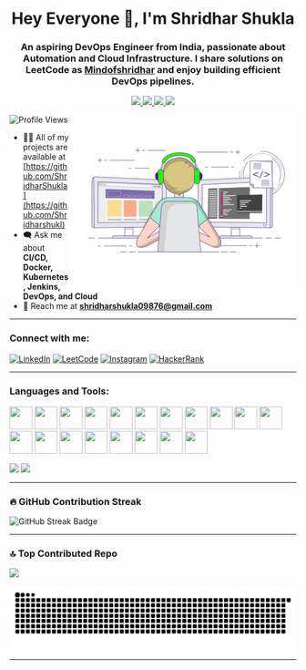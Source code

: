 <h1 align="center">Hey Everyone 👋, I'm Shridhar Shukla</h1>



<h3 align="center">An aspiring DevOps Engineer from India, passionate about Automation and Cloud Infrastructure. I share solutions on LeetCode as <a href="https://leetcode.com/u/Mindofshridhar/" target="_blank">Mindofshridhar</a> and enjoy building efficient DevOps pipelines.</h3>

<p align="center">
  <a href="https://leetcode.com/u/Mindofshridhar/">
    <img src="https://img.shields.io/badge/LeetCode-Mindofshridhar-orange?logo=leetcode&style=flat-square" />
  </a>
  <a href="https://linkedin.com/in/shridhar-shukla-210b301b3">
    <img src="https://img.shields.io/badge/LinkedIn-Shridhar%20Shukla-blue?logo=linkedin&style=flat-square" />
  </a>
  <a href="https://www.hackerrank.com/profile/shridhar_S01">
    <img src="https://img.shields.io/badge/HackerRank-Profile-brightgreen?logo=hackerrank&style=flat-square" />
  </a>
  <a href="mailto:shridharshukla09876@gmail.com">
    <img src="https://img.shields.io/badge/Email-Contact-red?logo=gmail&style=flat-square" />
  </a>
</p>

<img align="right" alt="Coding" width="400" src="https://raw.githubusercontent.com/devSouvik/devSouvik/master/gif3.gif">

<p align="left">
  <img src="https://komarev.com/ghpvc/?username=shridharshukla&label=Profile%20views&color=0e75b6&style=flat" alt="Profile Views" />
</p>

- 👨‍💻 All of my projects are available at [https://github.com/ShridharShukla](https://github.com/Shridharshukl)  
- 🗨️ Ask me about **CI/CD, Docker, Kubernetes, Jenkins, DevOps, and Cloud**  
- 📧 Reach me at **shridharshukla09876@gmail.com**

---

<h3 align="left">Connect with me:</h3>
<p align="left">
  <a href="https://linkedin.com/in/shridhar-shukla-210b301b3" target="blank"><img align="center" src="https://raw.githubusercontent.com/rahuldkjain/github-profile-readme-generator/master/src/images/icons/Social/linked-in-alt.svg" alt="LinkedIn" height="30" width="40" /></a>
  <a href="https://leetcode.com/u/Mindofshridhar/" target="blank"><img align="center" src="https://upload.wikimedia.org/wikipedia/commons/1/19/LeetCode_logo_black.png" alt="LeetCode" height="30" width="40" /></a>
  <a href="https://instagram.com/__shridharshukla__" target="blank"><img align="center" src="https://raw.githubusercontent.com/rahuldkjain/github-profile-readme-generator/master/src/images/icons/Social/instagram.svg" alt="Instagram" height="30" width="40" /></a>
  <a href="https://www.hackerrank.com/profile/shridhar_S01" target="blank"><img align="center" src="https://cdn.worldvectorlogo.com/logos/hackerrank.svg" alt="HackerRank" height="30" width="40" /></a>
</p>

---

<h3 align="left">Languages and Tools:</h3>
<p align="left">
  <img src="https://skillicons.dev/icons?i=aws" width="40" height="40"  />
  <img src="https://cdn.simpleicons.org/gnubash/4EAA25" width="40" height="40"  />
  <img src="https://cdn.jsdelivr.net/gh/devicons/devicon/icons/python/python-original.svg" width="40" height="40"  />
  <img src="https://cdn.jsdelivr.net/gh/devicons/devicon/icons/docker/docker-original.svg" width="40" height="40"  />
  <img src="https://cdn.jsdelivr.net/gh/devicons/devicon/icons/terraform/terraform-original.svg" width="40" height="40"  />
  <img src="https://cdn.jsdelivr.net/gh/devicons/devicon/icons/ansible/ansible-original.svg" width="40" height="40"  />
  <img src="https://skillicons.dev/icons?i=jenkins" width="40" height="40"  />
  <img src="https://cdn.jsdelivr.net/gh/devicons/devicon/icons/gitlab/gitlab-original.svg" width="40" height="40"  />
  <img src="https://cdn.jsdelivr.net/gh/devicons/devicon/icons/git/git-original.svg" width="40" height="40"  />
  <img src="https://cdn.jsdelivr.net/gh/devicons/devicon/icons/prometheus/prometheus-original.svg" width="40" height="40"  />
  <img src="https://cdn.jsdelivr.net/gh/devicons/devicon/icons/grafana/grafana-original.svg" width="40" height="40"  />
  <img src="https://cdn.jsdelivr.net/gh/devicons/devicon/icons/linux/linux-original.svg" width="40" height="40"  />
  <img src="https://cdn.jsdelivr.net/gh/devicons/devicon/icons/argocd/argocd-original.svg" width="40" height="40"  />
  <img src="https://cdn.jsdelivr.net/gh/devicons/devicon/icons/kubernetes/kubernetes-plain.svg" width="40" height="40"  />
  <img src="https://cdn.jsdelivr.net/gh/devicons/devicon/icons/nginx/nginx-original.svg" width="40" height="40"  />
  <img src="https://cdn.jsdelivr.net/gh/devicons/devicon/icons/java/java-original.svg" width="40" height="40"  />
  <img src="https://cdn.jsdelivr.net/gh/devicons/devicon/icons/spring/spring-original.svg" width="40" height="40" />
  <img src="https://cdn.jsdelivr.net/gh/devicons/devicon/icons/mysql/mysql-original.svg" width="40" height="40" />
  <img src="https://cdn.jsdelivr.net/gh/devicons/devicon/icons/npm/npm-original-wordmark.svg" width="40" height="40" />
</p>

![](https://github-readme-stats.vercel.app/api/top-langs/?username=Shridharshukl&theme=dark&hide_border=false&include_all_commits=false&count_private=false&layout=compact)
![](https://nirzak-streak-stats.vercel.app/?user=Shridharshukl&theme=dark&hide_border=false)

---
### 🔥 GitHub Contribution Streak

![GitHub Streak Badge](https://img.shields.io/badge/GitHub%20Streak-Active-brightgreen?logo=github&style=for-the-badge)

---

### 🔝 Top Contributed Repo
![](https://github-contributor-stats.vercel.app/api?username=Shridharshukl&limit=5&theme=gruvbox&combine_all_yearly_contributions=true)
<!-- Proudly created with GPRM ( https://gprm.itsvg.in ) -->

<picture>
  <source media="(prefers-color-scheme: dark)" srcset="https://raw.githubusercontent.com/Shridharshukl/Shridharshukl/output/github-snake-dark.svg" />
  <source media="(prefers-color-scheme: light)" srcset="https://raw.githubusercontent.com/Shridharshukl/Shridharshukl/output/github-snake.svg" />
  <img alt="github-snake" src="https://raw.githubusercontent.com/Shridharshukl/Shridharshukl/output/github-snake.svg" />
</picture>

---
